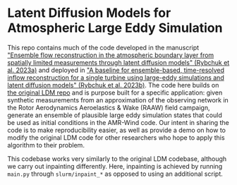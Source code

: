# Latent Diffusion Models for Atmospheric Large Eddy Simulation
This repo contains much of the code developed in the manuscript ["Ensemble flow reconstruction in the atmospheric boundary layer from spatially limited measurements through latent diffusion models" (Rybchuk et al. 2023a)](https://doi.org/10.1063/5.0172559) and deployed in ["A baseline for ensemble-based, time-resolved inflow reconstruction for a single turbine using large-eddy simulations and latent diffusion models" (Rybchuk et al. 2023b)](https://www.doi.org/10.1088/1742-6596/2505/1/012018). The code here builds on [the original LDM repo](https://github.com/CompVis/latent-diffusion) and is purpose built for a specific application: given synthetic measurements from an approximation of the observing network in the Rotor Aerodynamics Aeroelastics & Wake (RAAW) field campaign, generate an ensemble of plausible large eddy simulation states that could be used as initial conditions in the AMR-Wind code. Our intent in sharing the code is to make reproducibility easier, as well as provide a demo on how to modify the original LDM code for other researchers who hope to apply this algorithm to their problem.

This codebase works very similarly to the original LDM codebase, although we carry out inpainting differently. Here, inpainting is achieved by running `main.py` through `slurm/inpaint_*` as opposed to using an additional script.

